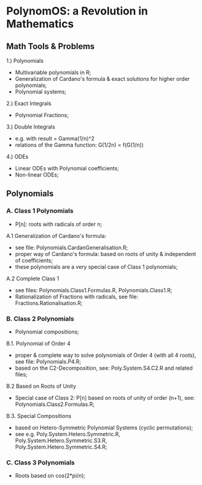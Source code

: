 # PolynomOS: a Revolution in Mathematics

## Math Tools & Problems

1.) Polynomials
- Multivariable polynomials in R;
- Generalization of Cardano's formula & exact solutions for higher order polynomials;
- Polynomial systems;

2.) Exact Integrals
- Polynomial Fractions;

3.) Double Integrals
- e.g. with result = Gamma(1/n)^2
- relations of the Gamma function: G(1/2n) = f(G(1/n))

4.) ODEs
- Linear ODEs with Polynomial coefficients;
- Non-linear ODEs;

## Polynomials

### A. Class 1 Polynomials
- P[n]: roots with radicals of order n;

A.1 Generalization of Cardano's formula:
- see file: Polynomials.CardanGeneralisation.R;
- proper way of Cardano's formula: based on roots of unity & independent of coefficients;
- these polynomials are a very special case of Class 1 polynomials;

A.2 Complete Class 1
- see files: Polynomials.Class1.Formulas.R, Polynomials.Class1.R;
- Rationalization of Fractions with radicals, see file: Fractions.Rationalisation.R;


### B. Class 2 Polynomials
- Polynomial compositions;

B.1. Polynomial of Order 4
- proper & complete way to solve polynomials of Order 4 (with all 4 roots), see file: Polynomials.P4.R;
- based on the C2-Decomposition, see: Poly.System.S4.C2.R and related files;

B.2 Based on Roots of Unity
- Special case of Class 2: P[n] based on roots of unity of order (n+1), see: Polynomials.Class2.Formulas.R;

B.3. Special Compositions
- based on Hetero-Symmetric Polynomial Systems (cyclic permutations);
- see e.g. Poly.System.Hetero.Symmetric.R, Poly.System.Hetero.Symmetric.S3.R, Poly.System.Hetero.Symmetric.S4.R;

### C. Class 3 Polynomials
- Roots based on cos(2*pi/n);
